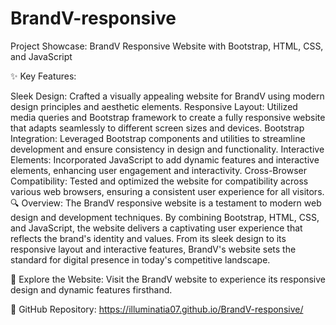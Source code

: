 # BrandV-responsive

 Project Showcase: BrandV Responsive Website with Bootstrap, HTML, CSS, and JavaScript

✨ Key Features:

Sleek Design: Crafted a visually appealing website for BrandV using modern design principles and aesthetic elements.
Responsive Layout: Utilized media queries and Bootstrap framework to create a fully responsive website that adapts seamlessly to different screen sizes and devices.
Bootstrap Integration: Leveraged Bootstrap components and utilities to streamline development and ensure consistency in design and functionality.
Interactive Elements: Incorporated JavaScript to add dynamic features and interactive elements, enhancing user engagement and interactivity.
Cross-Browser Compatibility: Tested and optimized the website for compatibility across various web browsers, ensuring a consistent user experience for all visitors.
🔍 Overview:
The BrandV responsive website is a testament to modern web design and development techniques. By combining Bootstrap, HTML, CSS, and JavaScript, the website delivers a captivating user experience that reflects the brand's identity and values. From its sleek design to its responsive layout and interactive features, BrandV's website sets the standard for digital presence in today's competitive landscape.

🚀 Explore the Website:
Visit the BrandV website to experience its responsive design and dynamic features firsthand.

💼 GitHub Repository: https://illuminatia07.github.io/BrandV-responsive/
